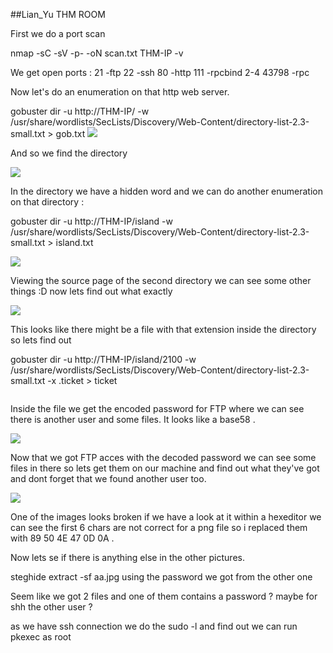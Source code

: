 ##Lian_Yu THM ROOM




First we do a port scan 

nmap -sC -sV -p- -oN scan.txt THM-IP -v

We get open ports :
21			-ftp
22			-ssh
80			-http
111			-rpcbind 2-4
43798  			-rpc

Now let's do an enumeration on that http web server.

gobuster dir -u http://THM-IP/ -w /usr/share/wordlists/SecLists/Discovery/Web-Content/directory-list-2.3-small.txt > gob.txt
<img src= "https://github.com/katanush/katanush.github.io/blob/8cabdba5230dcc8500d40ef9b9e800665d589e28/images/lianyu/gob1.png">


And so we find the directory

<img src= "https://github.com/katanush/katanush.github.io/blob/a13e0690604f738ec54db23297d49c9b97171938/images/lianyu/first2.png">

In the directory we have a hidden word and we can do another enumeration on that directory :

gobuster dir -u http://THM-IP/island -w /usr/share/wordlists/SecLists/Discovery/Web-Content/directory-list-2.3-small.txt > island.txt

<img src= "https://github.com/katanush/katanush.github.io/blob/4d89803ef4f7e39b26c6f591a1890198f62cc65b/images/lianyu/smald.png">


Viewing the source page of the second directory we can see some other things :D now lets find out what exactly

<img src= "https://github.com/katanush/katanush.github.io/blob/4d89803ef4f7e39b26c6f591a1890198f62cc65b/images/lianyu/second.png">

This looks like there might be a file with that extension inside the directory so lets find out

gobuster dir -u http://THM-IP/island/2100 -w /usr/share/wordlists/SecLists/Discovery/Web-Content/directory-list-2.3-small.txt -x .ticket > ticket

<img src= "">


Inside the file we get the encoded password for FTP where we can see there is another user and some files. It looks like a base58 .

<img src= "https://github.com/katanush/katanush.github.io/blob/4d89803ef4f7e39b26c6f591a1890198f62cc65b/images/lianyu/3rd.png">

Now that we got FTP acces with the decoded password we can see some files in there so lets get them on our machine and find out what they've got and dont forget that we found another user too.

<img src="https://github.com/katanush/katanush.github.io/blob/4d89803ef4f7e39b26c6f591a1890198f62cc65b/images/lianyu/ftp-con.png">


One of the images looks broken if we have a look at it within a hexeditor we can see the first 6 chars are not correct for a png file so i replaced them with 89 50 4E 47 0D 0A .

Now lets se if there is anything else in the other pictures. 

steghide extract -sf aa.jpg  using the password we got from the other one 

Seem like we got 2 files and one of them contains a password ? maybe for shh the other user ? 




as we have ssh connection we do the sudo -l and find out we can run pkexec as root 





